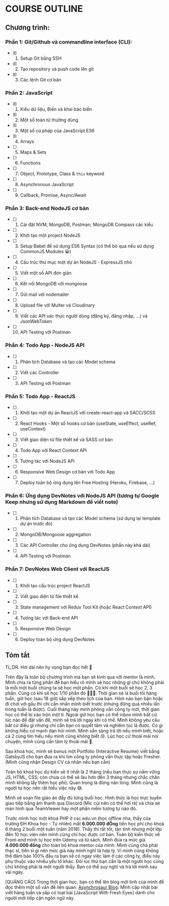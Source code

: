 # COURSE OUTLINE

## Chương trình:

### Phần 1: Git/Github và commandline interface (CLI):

- [x] 1.  Setup Git bằng SSH
- [x] 2. Tạo repository và push code lên git
- [x] 3. Các lệnh Git cơ bản

### Phần 2: JavaScript

- [x] 1. Kiểu dữ liệu, Biến và khai báo biến
- [x] 2. Một số toán tử thường dùng
- [x] 3. Một số cú pháp của JavaScript ES6
- [x] 4. Arrays
- [ ] 5. Maps & Sets
- [ ] 6. Functions
- [ ] 7. Object, Prototype, Class & `this` keyword
- [ ] 8. Asynchronous JavaScript
- [ ] 9. Callback, Promise, Async/Await

### Phần 3: Back-end NodeJS cơ bản

- [ ] 1. Cài đặt NVM, MongoDB, Postman, MongoDB Compass các kiểu
- [ ] 2. Khởi tạo một project NodeJS
- [ ] 3. Setup Babel để sử dụng ES6 Syntax (có thể bỏ qua nếu sử dụng CommonJS Modules 😀)
- [ ] 4. Cấu trúc thư mục một dự án NodeJS - ExpressJS nhỏ
- [ ] 5. Viết một số API đơn giản
- [ ] 6. Kết nối MongoDB với mongoose
- [ ] 7. Gửi mail với nodemailer
- [ ] 8. Upload file với Multer và Cloudinary
- [ ] 9. Viết các API xác thực người dùng (đăng ký, đăng nhập, ...) và JsonWebToken
- [ ] 10. API Testing với Postman

### Phần 4: Todo App - NodeJS API

- [ ] 1. Phân tích Database và tạo các Model schema
- [ ] 2. Viết các Controller
- [ ] 3. API Testing với Postman

### Phần 5: Todo App - ReactJS

- [ ] 1. Khởi tạo một dự án ReactJS với create-react-app và SACC/SCSS
- [ ] 2. React Hooks - Một số hooks cơ bản (useState, useEffect, useRef, useContext)
- [ ] 3. Viết giao diện từ file thiết kế và SASS cơ bản
- [ ] 4. Todo App với React Context API
- [ ] 5. Tương tác với NodeJS API
- [ ] 6. Responsive Web Design cơ bản với Todo App
- [ ] 7. Deploy toàn bộ ứng dụng lên Free Hosting (Heroku, Firebase, ...)

### Phần 6: Ứng dụng DevNotes với NodeJS API (tương tự Google Keep nhưng sử dụng Markdown để viết note)

- [ ] 1. Phân tích Database và tạo các Model schema (sử dụng lại template dự án trước đó)
- [ ] 2. MongoDB/Mongoose aggregation
- [ ] 3. Các API Controller cho ứng dụng DevNotes (phần này khá dài)
- [ ] 4. API Testing với Postman

### Phần 7: DevNotes Web Client với ReactJS

- [ ] 1. Khởi tạo cấu trúc project ReactJS
- [ ] 2. Viết giao diện từ file thiết kế
- [ ] 3. State management với Redux Tool Kit (hoặc React Context API)
- [ ] 4. Tương tác với Back-end API
- [ ] 5. Responsive Web Design
- [ ] 6. Deploy toàn bộ ứng dụng DevNotes

## Tóm tắt

TL;DR. Hơi dài nên hy vọng bạn đọc hết 🤣

Trên đây là toàn bộ chương trình mà bạn sẽ kinh qua với mentor là mình. Mình chia ra từng phần để bạn hiểu rõ mình sẽ học những gì chứ không phải là mỗi một buổi chúng ta sẽ học một phần. Có khi một buổi sẽ học 2, 3 phần. Cũng có khi sẽ học 1/10 phần đó 🤣🤣🤣. Thời gian sẽ là buổi tối hàng tuần, giờ học (sau 18 giờ) sắp xếp theo lịch của bạn. Hôm nào bạn bận hoặc đi chơi với gấu thì chỉ cần nhắn mình biết trước (nhưng đừng quá nhiều lần trong tuần là được). Cuối tháng này mình phỏng vấn công ty mới, thời gian học có thể bị xáo trộn một tí. Ngoài giờ học bạn có thể inbox mình bất cứ lúc nào để đặt vấn đề, mình sẽ trả lời ngay khi có thể. Mình không yêu cầu bất cứ điều gì nhưng chỉ cần bạn có quyết tâm và nghiêm túc là được. Có gì không hiểu cứ mạnh dạn hỏi mình. Mình sẵn sàng trả lời nếu mình biết, hoặc cả 2 cùng tìm hiểu nếu mình cũng không biết 😢. Lúc học cứ thoải mái nói chuyện, mình cũng cần tâm lý thoải mái 🤭.

Sau khoá học, mình sẽ bonus một Portfolio (Interactive Resume) viết bằng GatsbyJS cho bạn đưa ra khi tìm công ty phỏng vấn thực tập hoặc Fresher. (Mình cũng nhận Design CV cá nhân nếu bạn cần)

Toàn bộ khoá học dự kiến sẽ ít nhất là 2 tháng (nếu bạn thực sự nắm vững JS, HTML, CSS; còn chưa có thể sẽ lâu hơn đến 3 tháng nhưng chắc chắn mình không lấy thêm học phí). Quan trọng là đừng nản lòng. Mình cũng là người tự học nên rất hiểu việc này 😅.

Mình sẽ soạn file giáo án đầy đủ từng buổi học. Hình thức là học trực tuyến giao tiếp bằng âm thanh qua Discord (Mic cùi nên có thể hơi rè) và chia sẻ màn hình qua TeamViewer hay một phần mềm tương tự nào đó.

Trước mình học một khoá PHP ở csc.edu.vn (học offline nha, thầy của trường ĐH Khoa học - Tự nhiên) mất **6.000.000 đỒng** tiền học phí cho khoá 6 tháng 2 buổi một tuần (năm 2018). Thầy thì rất tốt, tận tình nhưng một lớp đến 10 học viên nên mình cũng chỉ học được cơ bản. Toàn bộ kiến thức về Front-end mình tự học trên Udemy và từ sách. Mình đưa ra mức giá **4.000.000 đồng** cho toàn bộ khoá mentor của mình. Mình cũng chả phải thạc sĩ, tiến sĩ gì nên mức giá này mình nghĩ là hợp lý. Vì mình cũng không thể đảm bảo 100% đầu ra bạn sẽ có ngay việc làm ở các công ty, điều này phụ thuộc vào nhiều yếu tố khác. Đôi lúc thứ bạn cần là một người học cùng chứ không phải là một người thầy. Bạn có thể suy nghĩ và trả lời mình sau vài ngày.

[QUẢNG CÁO] Trong thời gian học, bạn có thể lên blog mới tinh của mình để đọc thêm một số vấn đề liên quan: [Asynchrosaur Blog](https://asynchrosaur.gatsbyjs.io). Mình cập nhật bài viết hàng tuần và sắp có loạt bài [JavaScript With Fresh Eyes] dành cho người mới tiếp cận ngôn ngữ này.